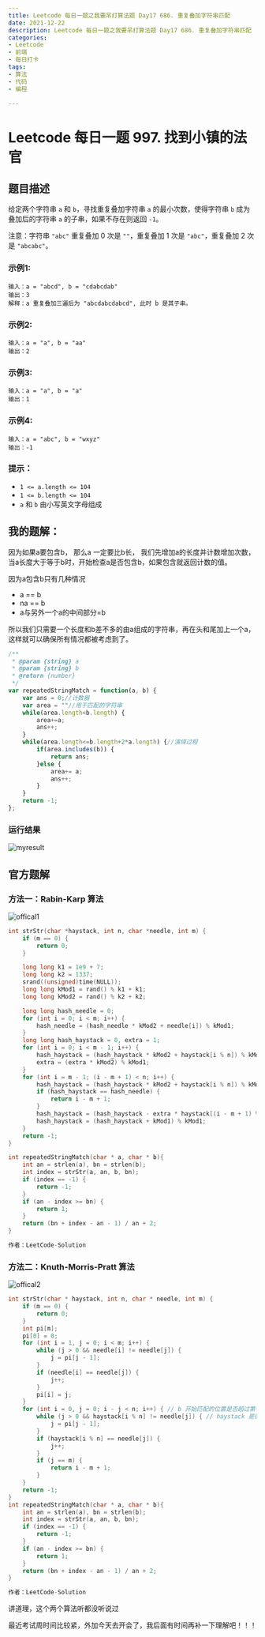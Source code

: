 ```yaml
---
title: Leetcode 每日一题之我要吊打算法题 Day17 686. 重复叠加字符串匹配
date: 2021-12-22
description: Leetcode 每日一题之我要吊打算法题 Day17 686. 重复叠加字符串匹配
categories:
- Leetcode
- 前端
- 每日打卡
tags:
- 算法
- 代码
- 编程

---
```


# Leetcode 每日一题 997. 找到小镇的法官

## 题目描述

给定两个字符串 `a` 和 `b`，寻找重复叠加字符串 `a` 的最小次数，使得字符串 `b` 成为叠加后的字符串 `a` 的子串，如果不存在则返回 `-1`。

注意：字符串 `"abc"` 重复叠加 0 次是 `""`，重复叠加 1 次是 `"abc"`，重复叠加 2 次是 `"abcabc"`。

### 示例1:

```away
输入：a = "abcd", b = "cdabcdab"
输出：3
解释：a 重复叠加三遍后为 "abcdabcdabcd", 此时 b 是其子串。
```

### 示例2:

```away
输入：a = "a", b = "aa"
输出：2
```

### 示例3:

```away
输入：a = "a", b = "a"
输出：1
```

### 示例4:

```away
输入：a = "abc", b = "wxyz"
输出：-1
```

### 提示：

- `1 <= a.length <= 104`
- `1 <= b.length <= 104`
- `a` 和 `b` 由小写英文字母组成

## 我的题解：

因为如果a要包含b， 那么a 一定要比b长， 我们先增加a的长度并计数增加次数，当a长度大于等于b时，开始检查a是否包含b，如果包含就返回计数的值。

因为a包含b只有几种情况

- a == b
- na == b
- a与另外一个a的中间部分=b

所以我们只需要一个长度和b差不多的由a组成的字符串，再在头和尾加上一个a，这样就可以确保所有情况都被考虑到了。

```javascript
/**
 * @param {string} a
 * @param {string} b
 * @return {number}
 */
var repeatedStringMatch = function(a, b) {
    var ans = 0;//计数器
    var area = ""//用于匹配的字符串
    while(area.length<b.length) {
        area+=a;
        ans++;
    }
    while(area.length<=b.length+2*a.length) {//演绎过程
        if(area.includes(b)) {
            return ans;
        }else {
            area+= a;
            ans++;
        }
    }
    return -1;
};
```

### 运行结果

![myresult](../../.vuepress/public/img/leetcode-myresult-686.png)

## 官方题解

### 方法一：Rabin-Karp 算法

![offical1](../../.vuepress/public/img/leetcode-offical1-686.png)

```c
int strStr(char *haystack, int n, char *needle, int m) {
    if (m == 0) {
        return 0;
    }

    long long k1 = 1e9 + 7;
    long long k2 = 1337;
    srand((unsigned)time(NULL));
    long long kMod1 = rand() % k1 + k1;
    long long kMod2 = rand() % k2 + k2;

    long long hash_needle = 0;
    for (int i = 0; i < m; i++) {
        hash_needle = (hash_needle * kMod2 + needle[i]) % kMod1;
    }
    long long hash_haystack = 0, extra = 1;
    for (int i = 0; i < m - 1; i++) {
        hash_haystack = (hash_haystack * kMod2 + haystack[i % n]) % kMod1;
        extra = (extra * kMod2) % kMod1;
    }
    for (int i = m - 1; (i - m + 1) < n; i++) {
        hash_haystack = (hash_haystack * kMod2 + haystack[i % n]) % kMod1;
        if (hash_haystack == hash_needle) {
            return i - m + 1;
        }
        hash_haystack = (hash_haystack - extra * haystack[(i - m + 1) % n]) % kMod1;
        hash_haystack = (hash_haystack + kMod1) % kMod1;
    }
    return -1;
}

int repeatedStringMatch(char * a, char * b){
    int an = strlen(a), bn = strlen(b);
    int index = strStr(a, an, b, bn);
    if (index == -1) {
        return -1;
    }
    if (an - index >= bn) {
        return 1;
    }
    return (bn + index - an - 1) / an + 2;
}

作者：LeetCode-Solution
```

### 方法二：Knuth-Morris-Pratt 算法

![offical2](../../.vuepress/public/img/leetcode-offical2-686.png)

```c
int strStr(char * haystack, int n, char * needle, int m) {
    if (m == 0) {
        return 0;
    }
    int pi[m];
    pi[0] = 0;
    for (int i = 1, j = 0; i < m; i++) {
        while (j > 0 && needle[i] != needle[j]) {
            j = pi[j - 1];
        }
        if (needle[i] == needle[j]) {
            j++;
        }
        pi[i] = j;
    }
    for (int i = 0, j = 0; i - j < n; i++) { // b 开始匹配的位置是否超过第一个叠加的 a
        while (j > 0 && haystack[i % n] != needle[j]) { // haystack 是循环叠加的字符串，所以取 i % n
            j = pi[j - 1];
        }
        if (haystack[i % n] == needle[j]) {
            j++;
        }
        if (j == m) {
            return i - m + 1;
        }
    }
    return -1;
}
int repeatedStringMatch(char * a, char * b){
    int an = strlen(a), bn = strlen(b);
    int index = strStr(a, an, b, bn);
    if (index == -1) {
        return -1;
    }
    if (an - index >= bn) {
        return 1;
    }
    return (bn + index - an - 1) / an + 2;
}

作者：LeetCode-Solution
```

讲道理，这个两个算法听都没听说过

最近考试周时间比较紧，外加今天去开会了，我后面有时间再补一下理解吧！！！

